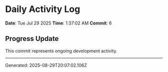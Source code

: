 # Daily Activity Log

**Date**: Tue Jul 29 2025
**Time**: 1:37:02 AM
**Commit**: 6

## Progress Update

This commit represents ongoing development activity.

---
Generated: 2025-08-29T20:07:02.106Z
